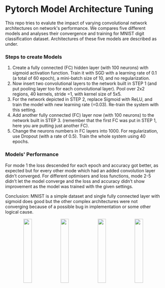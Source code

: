 # Pytorch Model Architecture Tuning
This repo tries to evalute the impact of varying convolutional network architectures on network's performance.
We compares five different models and analyses their convergence and training for MNIST digit classification dataset.
Architectures of these five models are described as under.

<h3>Steps to create Models</h3>

1. Create a fully connected (FC) hidden layer (with 100 neurons) with sigmoid activation function. Train it with SGD with a learning rate of 0.1 (a total of 60 epoch), a mini-batch size of 10, and no regularization.
2. Now insert two convolutional layers to the network built in STEP 1 (and put pooling layer too for each convolutional layer). Pool over 2x2 regions, 40 kernels, stride =1, with kernel size of 5x5.
3. For the network depicted in STEP 2, replace Sigmoid with ReLU, and train the model with new learning rate (=0.03). Re-train the system with this setting.
4. Add another fully connected (FC) layer now (with 100 neurons) to the network built in STEP 3. (remember that the first FC was put in STEP 1, here you are putting just another FC).
5. Change the neurons numbers in FC layers into 1000. For regularization, use Dropout (with a rate of 0.5). Train the whole system using 40 epochs.

<h3> Models' Performance </h3>
 <p>
  For mode 1 the loss descended for each epoch and accuracy got better, as expected but for every other mode which had an added convolution layer didn’t converged. For different optimisers and loss functions, mode 2-5 didn’t let the model converge and the loss and accuracy didn’t show improvement as the model was trained with the given settings.
 </p>
 <p>
 Conclusion: MNIST is a simple dataset and single fully connected layer with sigmoid does good but the other complex architectures were not converging because of a possible bug in implementation or some other logical cause.
 </p>
 <p align='center'>
<img src="images/res2.png" width="23%"></img>
<img src="images/res3.png" width="23%"></img>
<img src="images/res4.png" width="23%"></img>
<img src="images/res5.png" width="23%"></img> 
</p>
